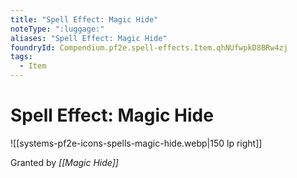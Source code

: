 ```yaml
---
title: "Spell Effect: Magic Hide"
noteType: ":luggage:"
aliases: "Spell Effect: Magic Hide"
foundryId: Compendium.pf2e.spell-effects.Item.qhNUfwpkD8BRw4zj
tags:
  - Item
---
```


# Spell Effect: Magic Hide
![[systems-pf2e-icons-spells-magic-hide.webp|150 lp right]]

Granted by _[[Magic Hide]]_
